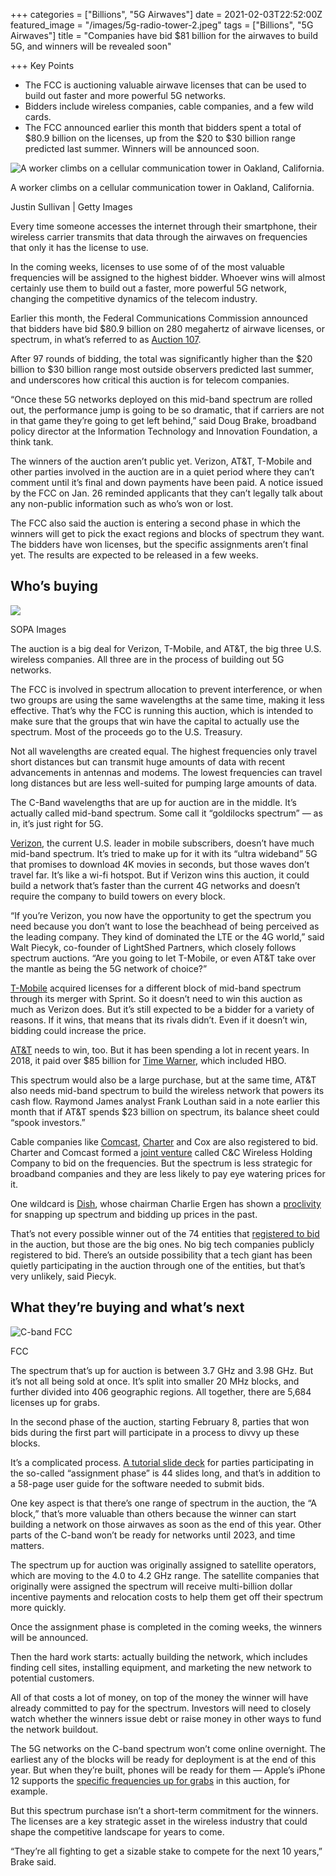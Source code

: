 +++
categories = ["Billions", "5G Airwaves"]
date = 2021-02-03T22:52:00Z
featured_image = "/images/5g-radio-tower-2.jpeg"
tags = ["Billions", "5G Airwaves"]
title = "Companies have bid $81 billion for the airwaves to build 5G, and winners will be revealed soon"

+++
Key Points

* The FCC is auctioning valuable airwave licenses that can be used to build out faster and more powerful 5G networks.
* Bidders include wireless companies, cable companies, and a few wild cards.
* The FCC announced earlier this month that bidders spent a total of $80.9 billion on the licenses, up from the $20 to $30 billion range predicted last summer. Winners will be announced soon.

![A worker climbs on a cellular communication tower in Oakland, California.](https://image.cnbcfm.com/api/v1/image/105891490-1556897684161gettyimages-477000947.jpeg?v=1556897715&w=678&h=381)

A worker climbs on a cellular communication tower in Oakland, California.

Justin Sullivan | Getty Images

Every time someone accesses the internet through their smartphone, their wireless carrier transmits that data through the airwaves on frequencies that only it has the license to use.

In the coming weeks, licenses to use some of of the most valuable frequencies will be assigned to the highest bidder. Whoever wins will almost certainly use them to build out a faster, more powerful 5G network, changing the competitive dynamics of the telecom industry.

Earlier this month, the Federal Communications Commission announced that bidders have bid $80.9 billion on 280 megahertz of airwave licenses, or spectrum, in what’s referred to as [Auction 107](https://www.fcc.gov/tags/auction-107).

After 97 rounds of bidding, the total was significantly higher than the $20 billion to $30 billion range most outside observers predicted last summer, and underscores how critical this auction is for telecom companies.

“Once these 5G networks deployed on this mid-band spectrum are rolled out, the performance jump is going to be so dramatic, that if carriers are not in that game they’re going to get left behind,” said Doug Brake, broadband policy director at the Information Technology and Innovation Foundation, a think tank.

The winners of the auction aren’t public yet. Verizon, AT&T, T-Mobile and other parties involved in the auction are in a quiet period where they can’t comment until it’s final and down payments have been paid. A notice issued by the FCC on Jan. 26 reminded applicants that they can’t legally talk about any non-public information such as who’s won or lost.

The FCC also said the auction is entering a second phase in which the winners will get to pick the exact regions and blocks of spectrum they want. The bidders have won licenses, but the specific assignments aren’t final yet. The results are expected to be released in a few weeks.

## Who’s buying

![](https://image.cnbcfm.com/api/v1/image/106822443-1610391257937-GettyImages-1227822210.jpg?v=1610392014&w=678&h=381)

SOPA Images

The auction is a big deal for Verizon, T-Mobile, and AT&T, the big three U.S. wireless companies. All three are in the process of building out 5G networks.

The FCC is involved in spectrum allocation to prevent interference, or when two groups are using the same wavelengths at the same time, making it less effective. That’s why the FCC is running this auction, which is intended to make sure that the groups that win have the capital to actually use the spectrum. Most of the proceeds go to the U.S. Treasury.

Not all wavelengths are created equal. The highest frequencies only travel short distances but can transmit huge amounts of data with recent advancements in antennas and modems. The lowest frequencies can travel long distances but are less well-suited for pumping large amounts of data.

The C-Band wavelengths that are up for auction are in the middle. It’s actually called mid-band spectrum. Some call it “goldilocks spectrum” — as in, it’s just right for 5G.

[Verizon](https://www.cnbc.com/quotes/?symbol=VZ), the current U.S. leader in mobile subscribers, doesn’t have much mid-band spectrum. It’s tried to make up for it with its “ultra wideband” 5G that promises to download 4K movies in seconds, but those waves don’t travel far. It’s like a wi-fi hotspot. But if Verizon wins this auction, it could build a network that’s faster than the current 4G networks and doesn’t require the company to build towers on every block.

“If you’re Verizon, you now have the opportunity to get the spectrum you need because you don’t want to lose the beachhead of being perceived as the leading company. They kind of dominated the LTE or the 4G world,” said Walt Piecyk, co-founder of LightShed Partners, which closely follows spectrum auctions. “Are you going to let T-Mobile, or even AT&T take over the mantle as being the 5G network of choice?”

[T-Mobile](https://www.cnbc.com/quotes/?symbol=TMUS) acquired licenses for a different block of mid-band spectrum through its merger with Sprint. So it doesn’t need to win this auction as much as Verizon does. But it’s still expected to be a bidder for a variety of reasons. If it wins, that means that its rivals didn’t. Even if it doesn’t win, bidding could increase the price.

[AT&T](https://www.cnbc.com/quotes/?symbol=T) needs to win, too. But it has been spending a lot in recent years. In 2018, it paid over $85 billion for [Time Warner](https://www.cnbc.com/2018/06/12/att-time-warner-decision-effects-on-telecoms-media.html), which included HBO.

This spectrum would also be a large purchase, but at the same time, AT&T also needs mid-band spectrum to build the wireless network that powers its cash flow. Raymond James analyst Frank Louthan said in a note earlier this month that if AT&T spends $23 billion on spectrum, its balance sheet could “spook investors.”

Cable companies like [Comcast](https://www.cnbc.com/quotes/?symbol=CMCSA), [Charter](https://www.cnbc.com/quotes/?symbol=CHTR) and Cox are also registered to bid. Charter and Comcast formed a [joint venture](https://www.bloomberg.com/news/articles/2020-12-18/verizon-expected-to-double-nearest-bids-in-5g-airwaves-auction?sref=ctSjKj2N) called C&C Wireless Holding Company to bid on the frequencies. But the spectrum is less strategic for broadband companies and they are less likely to pay eye watering prices for it.

One wildcard is [Dish](https://www.cnbc.com/quotes/?symbol=DISH), whose chairman Charlie Ergen has shown a [proclivity](https://www.cnbc.com/2018/07/27/dish-chairman-charlie-ergen-wireless-spectrum-bet.html) for snapping up spectrum and bidding up prices in the past.

That’s not every possible winner out of the 74 entities that [registered to bid](https://docs.fcc.gov/public/attachments/DA-20-1333A2.pdf) in the auction, but those are the big ones. No big tech companies publicly registered to bid. There’s an outside possibility that a tech giant has been quietly participating in the auction through one of the entities, but that’s very unlikely, said Piecyk.

## What they’re buying and what’s next

![C-band FCC](https://image.cnbcfm.com/api/v1/image/106832662-1611949202378-37_ghz_band_plan.png?v=1611949225&w=678&h=170)

FCC

The spectrum that’s up for auction is between 3.7 GHz and 3.98 GHz. But it’s not all being sold at once. It’s split into smaller 20 MHz blocks, and further divided into 406 geographic regions. All together, there are 5,684 licenses up for grabs.

In the second phase of the auction, starting February 8, parties that won bids during the first part will participate in a process to divvy up these blocks.

It’s a complicated process. [A tutorial slide deck](https://www.fcc.gov/auction/107/education) for parties participating in the so-called “assignment phase” is 44 slides long, and that’s in addition to a 58-page user guide for the software needed to submit bids.

One key aspect is that there’s one range of spectrum in the auction, the “A block,” that’s more valuable than others because the winner can start building a network on those airwaves as soon as the end of this year. Other parts of the C-band won’t be ready for networks until 2023, and time matters.

The spectrum up for auction was originally assigned to satellite operators, which are moving to the 4.0 to 4.2 GHz range. The satellite companies that originally were assigned the spectrum will receive multi-billion dollar incentive payments and relocation costs to help them get off their spectrum more quickly.

Once the assignment phase is completed in the coming weeks, the winners will be announced.

Then the hard work starts: actually building the network, which includes finding cell sites, installing equipment, and marketing the new network to potential customers.

All of that costs a lot of money, on top of the money the winner will have already committed to pay for the spectrum. Investors will need to closely watch whether the winners issue debt or raise money in other ways to fund the network buildout.

The 5G networks on the C-band spectrum won’t come online overnight. The earliest any of the blocks will be ready for deployment is at the end of this year. But when they’re built, phones will be ready for them — Apple’s iPhone 12 supports the [specific frequencies up for grabs](https://www.pcmag.com/news/iphone-12-may-be-the-only-future-proof-5g-phone) in this auction, for example.

But this spectrum purchase isn’t a short-term commitment for the winners. The licenses are a key strategic asset in the wireless industry that could shape the competitive landscape for years to come.

“They’re all fighting to get a sizable stake to compete for the next 10 years,” Brake said.